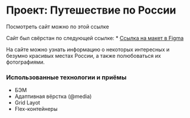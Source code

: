 # Проект: Путешествие по России

Посмотреть сайт можно по этой ссылке

Сайт был свёрстан по следующей ссылке: * [Ссылка на макет в Figma](https://www.figma.com/file/5S2WSbEFL6awjVWJ0NWL8Q/Sprint-3_-Russia-_-desktop-mobile?node-id=28503%3A0)

На сайте можно узнать информацию о некоторых интересных и безумно красивых местах России, а также полюбоваться их фотографиями.

### Использованные технологии и приёмы
* БЭМ
* Адаптивная вёрстка (@media)
* Grid Layot
* Flex-контейнеры